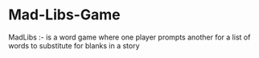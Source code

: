 # Mad-Libs-Game
MadLibs :- is a word game where one player prompts another for a list of words to substitute for blanks in a story
